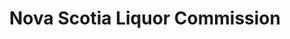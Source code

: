 ---
title: "Nova Scotia Liquor Commission"
url: /cole-harbour/nova-scotia-liquor-commission/
shop: Spirituosen
---
